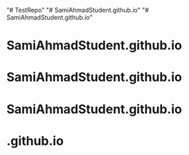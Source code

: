 "# TestRepo" 
"# SamiAhmadStudent.github.io" 
"# SamiAhmadStudent.github.io" 
# SamiAhmadStudent.github.io
# SamiAhmadStudent.github.io
# SamiAhmadStudent.github.io
# .github.io
